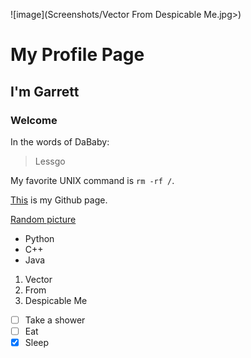 ![image](Screenshots/Vector From Despicable Me.jpg>)
# My Profile Page
## I'm Garrett
### Welcome
In the words of DaBaby:
> Lessgo

My favorite UNIX command is `rm -rf /`.

[This](https://github.com/gdungca1/CSE110Lab1.git) is my Github page.

[Random picture](Screenshots/gitscreen1.png)

- Python
- C++
- Java

1. Vector
2. From
3. Despicable Me

- [ ] Take a shower
- [ ] Eat
- [X] Sleep
